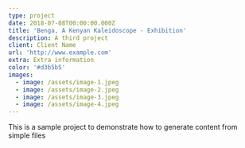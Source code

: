 ```yaml
---
type: project
date: 2018-07-08T00:00:00.000Z
title: 'Benga, A Kenyan Kaleidoscope - Exhibition'
description: A third project
client: Client Name
url: 'http://www.example.com'
extra: Extra information
color: '#d3b5b5'
images:
  - image: /assets/image-1.jpeg
  - image: /assets/image-2.jpeg
  - image: /assets/image-3.jpeg
  - image: /assets/image-4.jpeg
---
```


This is a sample project to demonstrate how to generate content from simple files
